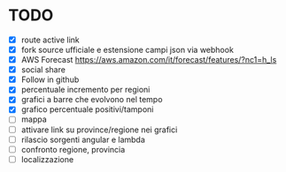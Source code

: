 # TODO

* [X] route active link
* [X] fork source ufficiale e estensione campi json via webhook
* [X] AWS Forecast https://aws.amazon.com/it/forecast/features/?nc1=h_ls
* [X] social share
* [X] Follow in github
* [X] percentuale incremento per regioni
* [X] grafici a barre che evolvono nel tempo
* [X] grafico percentuale positivi/tamponi
* [ ] mappa
* [ ] attivare link su province/regione nei grafici
* [ ] rilascio sorgenti angular e lambda
* [ ] confronto regione, provincia
* [ ] localizzazione
